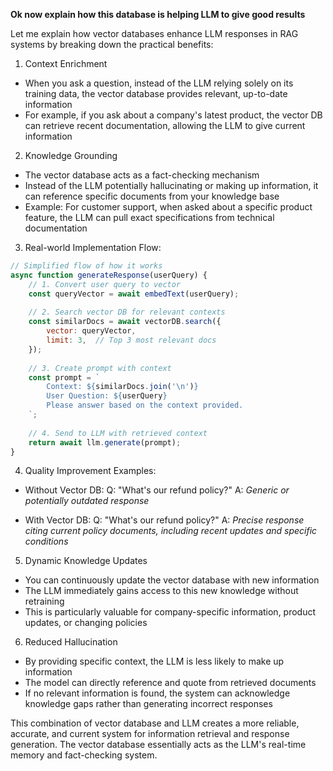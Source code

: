 **Ok now explain how this database is helping LLM to give good results**


Let me explain how vector databases enhance LLM responses in RAG systems by breaking down the practical benefits:

1. Context Enrichment
- When you ask a question, instead of the LLM relying solely on its training data, the vector database provides relevant, up-to-date information
- For example, if you ask about a company's latest product, the vector DB can retrieve recent documentation, allowing the LLM to give current information

2. Knowledge Grounding
- The vector database acts as a fact-checking mechanism
- Instead of the LLM potentially hallucinating or making up information, it can reference specific documents from your knowledge base
- Example: For customer support, when asked about a specific product feature, the LLM can pull exact specifications from technical documentation

3. Real-world Implementation Flow:
```javascript
// Simplified flow of how it works
async function generateResponse(userQuery) {
    // 1. Convert user query to vector
    const queryVector = await embedText(userQuery);
    
    // 2. Search vector DB for relevant contexts
    const similarDocs = await vectorDB.search({
        vector: queryVector,
        limit: 3,  // Top 3 most relevant docs
    });
    
    // 3. Create prompt with context
    const prompt = `
        Context: ${similarDocs.join('\n')}
        User Question: ${userQuery}
        Please answer based on the context provided.
    `;
    
    // 4. Send to LLM with retrieved context
    return await llm.generate(prompt);
}
```

4. Quality Improvement Examples:
- Without Vector DB:
  Q: "What's our refund policy?"
  A: *Generic or potentially outdated response*

- With Vector DB:
  Q: "What's our refund policy?"
  A: *Precise response citing current policy documents, including recent updates and specific conditions*

5. Dynamic Knowledge Updates
- You can continuously update the vector database with new information
- The LLM immediately gains access to this new knowledge without retraining
- This is particularly valuable for company-specific information, product updates, or changing policies

6. Reduced Hallucination
- By providing specific context, the LLM is less likely to make up information
- The model can directly reference and quote from retrieved documents
- If no relevant information is found, the system can acknowledge knowledge gaps rather than generating incorrect responses

This combination of vector database and LLM creates a more reliable, accurate, and current system for information retrieval and response generation. The vector database essentially acts as the LLM's real-time memory and fact-checking system.
